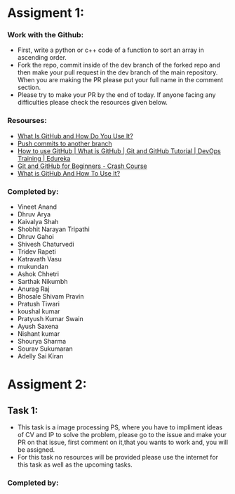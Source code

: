 # Assigment 1:

### Work with the Github:

* First, write a python or c++ code of a function to sort an array in ascending order. 
* Fork the repo, commit inside of the dev branch of the forked repo and then make your pull request in the dev branch of the main repository. When you are making the PR please put your full name in the comment section.
* Please try to make your PR by the end of today. If anyone facing any difficulties please check the resources given below.

### Resourses:

* [What Is GitHub and How Do You Use It?](https://blog.devmountain.com/what-is-github-and-how-do-you-use-it/)
* [Push commits to another branch](https://stackoverflow.com/questions/13897717/push-commits-to-another-branch/13897766)
* [How to use GitHub | What is GitHub | Git and GitHub Tutorial | DevOps Training | Edureka](https://www.youtube.com/watch?v=PQsJR8ci3J0)
* [Git and GitHub for Beginners - Crash Course](https://www.youtube.com/watch?v=RGOj5yH7evk)
* [What is GitHub And How To Use It?](https://www.simplilearn.com/tutorials/git-tutorial/what-is-github)

### Completed by:

* Vineet Anand
* Dhruv Arya
* Kaivalya Shah
* Shobhit Narayan Tripathi
* Dhruv Gahoi
* Shivesh Chaturvedi
* Tridev Rapeti
* Katravath Vasu
* mukundan
* Ashok Chhetri
* Sarthak Nikumbh
* Anurag Raj
* Bhosale Shivam Pravin
* Pratush Tiwari
* koushal kumar
* Pratyush Kumar Swain
* Ayush Saxena
* Nishant kumar
* Shourya Sharma
* Sourav Sukumaran
* Adelly Sai Kiran

# Assigment 2:

## Task 1:
- This task is a image processing PS, where you have to impliment ideas of CV and IP to solve the problem, please go to the issue and make your PR on that issue, first comment on it,that you wants to work and, you will be assigned.
- For this task no resources will be provided please use the internet for this task as well as the upcoming tasks.

### Completed by:

